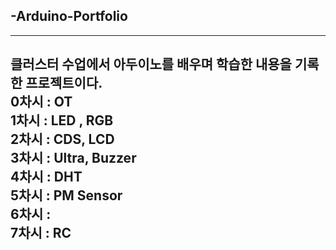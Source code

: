 ## -Arduino-Portfolio
--------
 클러스터 수업에서 아두이노를 배우며 학습한 내용을 기록한 프로젝트이다. \
 0차시 : OT\
 1차시 : LED , RGB\
 2차시 : CDS, LCD\
 3차시 : Ultra, Buzzer\
 4차시 : DHT   
 5차시 : PM Sensor\
 6차시 :  
 7차시 : RC
---------
